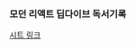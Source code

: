 ### 모던 리액트 딥다이브 독서기록

[시트 링크](https://docs.google.com/spreadsheets/d/1Rb_39Ti9QNi3id4NyjpYHt615SRVgvr2DhoYEUcicOA/edit?usp=drive_link)
